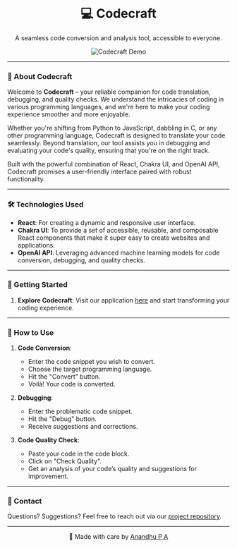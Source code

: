 <h1 align="center">💻 Codecraft</h1>

<p align="center">
  A seamless code conversion and analysis tool, accessible to everyone.
</p>

<p align="center">
  <img src="path_to_your_project_screenshot_or_gif" alt="Codecraft Demo"/>
</p>

---

### 📜 About Codecraft

Welcome to **Codecraft** – your reliable companion for code translation, debugging, and quality checks. We understand the intricacies of coding in various programming languages, and we're here to make your coding experience smoother and more enjoyable.

Whether you're shifting from Python to JavaScript, dabbling in C, or any other programming language, Codecraft is designed to translate your code seamlessly. Beyond translation, our tool assists you in debugging and evaluating your code's quality, ensuring that you're on the right track.

Built with the powerful combination of React, Chakra UI, and OpenAI API, Codecraft promises a user-friendly interface paired with robust functionality.

---

### 🛠️ Technologies Used

- **React**: For creating a dynamic and responsive user interface.
- **Chakra UI**: To provide a set of accessible, reusable, and composable React components that make it super easy to create websites and applications.
- **OpenAI API**: Leveraging advanced machine learning models for code conversion, debugging, and quality checks.

---

### 🚀 Getting Started

1. **Explore Codecraft**: Visit our application [here](https://codecraft-jpke0gjgf-anandhupa1.vercel.app) and start transforming your coding experience.

---

### 📖 How to Use

1. **Code Conversion**: 
   - Enter the code snippet you wish to convert.
   - Choose the target programming language.
   - Hit the "Convert" button.
   - Voilà! Your code is converted.

2. **Debugging**: 
   - Enter the problematic code snippet.
   - Hit the "Debug" button.
   - Receive suggestions and corrections.

3. **Code Quality Check**: 
   - Paste your code in the code block.
   - Click on "Check Quality".
   - Get an analysis of your code’s quality and suggestions for improvement.

---



### 📧 Contact

Questions? Suggestions? Feel free to reach out via our [project repository](https://github.com/Anandhupa1/code-converter). 

---

<p align="center">
  💖 Made with care by <a href="https://github.com/Anandhupa1">Anandhu P A</a>
</p>
